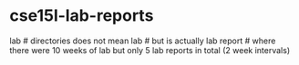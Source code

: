 # cse15l-lab-reports
lab # directories does not mean lab # but is actually lab report # where there were 10 weeks of lab but only 5 lab reports in total (2 week intervals)
